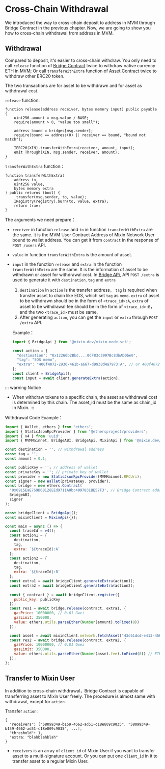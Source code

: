 # Cross-Chain Withdrawal

We introduced the way to cross-chain deposit to address in MVM through Bridge Contract in the previous chapter. 
Now, we are going to show you how to cross-chain withdrawal from address in MVM.

## Withdrawal

Compared to deposit, it's easier to cross-chain withdraw. You only need to call `release` function of 
[Bridge Contract](https://github.com/MixinNetwork/trusted-group/blob/master/mvm/quorum/bridge/contracts/Bridge.sol)
twice to withdraw native currency ETH in MVM;
Or call `transferWithExtra` function of
[Asset Contract](https://github.com/MixinNetwork/trusted-group/blob/master/mvm/quorum/registry/contracts/Asset.sol)
twice to withdraw other ERC20 token.

The two transactions are for asset to be withdrawn and for asset as withdrawal cost.

`release` function:

```solidity
function release(address receiver, bytes memory input) public payable {
    uint256 amount = msg.value / BASE;
    require(amount > 0, "value too small");

    address bound = bridges[msg.sender];
    require(bound == address(0) || receiver == bound, "bound not match");

    IERC20(XIN).transferWithExtra(receiver, amount, input);
    emit Through(XIN, msg.sender, receiver, amount);
}
```

`transferWithExtra` function：

```solidity
function transferWithExtra(
    address to,
    uint256 value,
    bytes memory extra
) public returns (bool) {
    _transfer(msg.sender, to, value);
    IRegistry(registry).burn(to, value, extra);
    return true;
}
```

The arguments we need prepare：

* `receiver` in function `release` and `to` in function `transferWithExtra` are the same.
  It is the MVM User Contract Address of Mixin Network User bound to wallet address.
  You can get it from `contract` in the response of `POST /users` API.

* `value` in function `transferWithExtra` is the amount of asset.

* `input` in the function `release` and `extra` in the function `transferWithExtra` are the same.
  It is the information of asset to be withdrawn or asset for withdrawal cost.
  In [Bridge APi](/bridge/api), API `POST /extra` is used to generate it with `destination`, `tag` and `extra`

  1. `destination` in `action` is the transfer address，
     `tag` is required when transfer asset to chain like EOS, which set `tag` as `memo`.
     `extra` of asset to be withdrawn should be in the form of `<trace_id>:A`,
     `extra` of asset to be withdrawal fee should be in the form of `<trace_id>:B`，
     and the two `<trace_id>` must be same.
  2. After generating `action`, you can get the `input` or `extra` through `POST /extra` API.

  Example：
  ```javascript
  import { BridgeApi } from '@mixin.dev/mixin-node-sdk';
  
  const action = {
    "destination": "0x12266b2Bbd....0CF83c3997Bc8dbAD0be0",
    "tag": "EOS memo",
    "extra": "400f4072-2936-461b-a667-d9938d4a7973:A", // or 400f4072-2936-461b-a667-d9938d4a7973:B
  };
  const client = BridgeApi();
  const input = await client.generateExtra(action);
  ```

::: warning Notice
* When withdraw tokens to a specific chain, the asset as withdrawal cost is determined by this chain. 
The asset_id must be the same as chain_id in Mixin.
:::

Withdrawal Code Example：

```javascript
import { Wallet, ethers } from 'ethers';
import { StaticJsonRpcProvider } from '@ethersproject/providers';
import { v4 } from 'uuid';
import { MVMMainnet, BridgeABI, BridgeApi, MixinApi } from '@mixin.dev/mixin-node-sdk';

const destination = ''; // withdrawal address
const tag = '';
const amount = 0.1;

const publicKey = ''; // address of wallet 
const privateKey = ''; // private key of wallet
const provider = new StaticJsonRpcProvider(MVMMainnet.RPCUri);
const signer = new Wallet(privateKey, provider);
const bridge = new ethers.Contract(
  '0x0915EaE769D68128EEd9711A0bc4097831BE57F3', // Bridge Contract address
  BridgeABI,
  signer
);

const bridgeClient = BridgeApi();
const mixinClient = MixinApi({});

const main = async () => {
  const traceId = v4();
  const action1 = {
    destination,
    tag,
    extra: `${traceId}:A`
  };
  const action2 = {
    destination,
    tag,
    extra: `${traceId}:B`
  };
  const extra1 = await bridgeClient.generateExtra(action1);
  const extra2 = await bridgeClient.generateExtra(action2);
  
  const { contract } = await bridgeClient.register({
    public_key: publicKey
  });
  const res1 = await bridge.release(contract, extra1, {
    gasPrice: 10000000, // 0.01 Gwei
    gasLimit: 350000,
    value: ethers.utils.parseEther(Number(amount).toFixed(8))
  });

  const asset = await mixinClient.network.fetchAsset("43d61dcd-e413-450d-80b8-101d5e903357"); // ETH
  const res2 = await bridge.release(contract, extra2, {
    gasPrice: 10000000, // 0.01 Gwei
    gasLimit: 350000,
    value: ethers.utils.parseEther(Number(asset.fee).toFixed(8)) // ETH withdrawal cost
  });
};
```

## Transfer to Mixin User

In addition to cross-chain withdrawal，Bridge Contract is capable of transferring asset to Mixin User freely.
The procedure is almost same with withdrawal, except for `action`.

Transfer `action`:
```
{
  "receivers": ["58099349-b159-4662-ad51-c18e809c9035", "58099349-b159-4662-ad51-c18e809c9035", ...],
  "threshold": 1,
  "extra: "blahblahblah"
}
```

* `receivers` is an array of `client_id` of Mixin User if you want to transfer asset to a multi-signature account.
Or you can put one `client_id` in it to transfer asset to a regular Mixin User.
